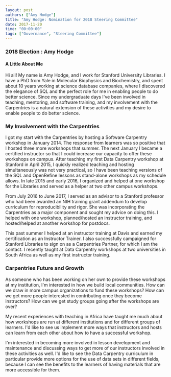 ```yaml
---
layout: post
authors: ["Amy Hodge"]
title: "Amy Hodge: Nomination for 2018 Steering Committee"
date: 2017-11-20
time: "00:00:00"
tags: ["Governance", "Steering Committee"]
---
```


### 2018 Election : Amy Hodge

#### A Little About Me

Hi all! My name is Amy Hodge, and I work for Stanford University Libraries. I have a PhD from Yale in Molecular Biophysics and Biochemistry, and spent about 10 years working at science database companies, where I discovered the elegance of SQL and the perfect role for me in enabling people to do better science. Since my undergraduate days I've been involved in teaching, mentoring, and software training, and my involvement with the Carpentries is a natural extension of these activities and my desire to enable people to do better science.

### My Involvement with the Carpentries

I got my start with the Carpentries by hosting a Software Carpentry workshop in January 2014. The response from learners was so positive that I hosted three more workshops that summer. The next January I became a certified instructor so that I could increase our capacity to offer these workshops on campus. After teaching my first Data Carpentry workshop at Stanford in April 2015, I quickly realized teaching and hosting simultaneously was not very practical, so I have been teaching versions of the SQL and OpenRefine lessons as stand-alone workshops as my schedule allows. In late 2015 and early 2016, I organized and helped at one workshop for the Libraries and served as a helper at two other campus workshops.

From July 2016 to June 2017, I served as an advisor to a Stanford professor who had been awarded an NIH training grant addendum to develop curriculum for reproducibility and rigor. She was incorporating the Carpentries as a major component and sought my advice on doing this. I helped with one workshop, planned/hosted an instructor training, and hosted/helped at another workshop for postdocs.

This past summer I helped at an instructor training at Davis and earned my certification as an Instructor Trainer. I also successfully campaigned for Stanford Libraries to sign on as a Carpentries Partner, for which I am the contact. I recently taught at Data Carpentry workshops at two universities in South Africa as well as my first instructor training.

### Carpentries Future and Growth

As someone who has been working on her own to provide these workshops at my institution, I'm interested in how we build local communities. How can we draw in more campus organizations to fund these workshops? How can we get more people interested in contributing once they become instructors? How can we get study groups going after the workshops are over?

My recent experiences with teaching in Africa have taught me much about how workshops are run at different institutions and for different groups of learners. I'd like to see us implement more ways that instructors and hosts can learn from each other about how to have a successful workshop.

I'm interested in becoming more involved in lesson development and maintenance and discussing ways to get more of our instructors involved in these activities as well. I'd like to see the Data Carpentry curriculum in particular provide more options for the use of data sets in different fields, because I can see the benefits to the learners of having materials that are more accessible for them.
